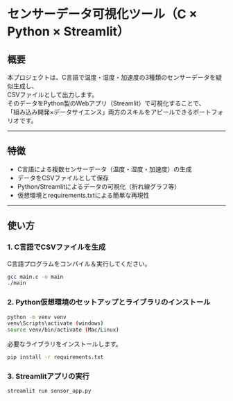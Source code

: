 # センサーデータ可視化ツール（C × Python × Streamlit）

## 概要

本プロジェクトは、C言語で温度・湿度・加速度の3種類のセンサーデータを疑似生成し、  
CSVファイルとして出力します。  
そのデータをPython製のWebアプリ（Streamlit）で可視化することで、  
「組み込み開発×データサイエンス」両方のスキルをアピールできるポートフォリオです。

---

## 特徴

- C言語による複数センサーデータ（温度・湿度・加速度）の生成
- データをCSVファイルとして保存
- Python/Streamlitによるデータの可視化（折れ線グラフ等）
- 仮想環境とrequirements.txtによる簡単な再現性

---

## 使い方

### 1. C言語でCSVファイルを生成

C言語プログラムをコンパイル＆実行してください。

```sh
gcc main.c -o main
./main
```
### 2. Python仮想環境のセットアップとライブラリのインストール

```sh
python -m venv venv
venv\Scripts\activate (windows)
source venv/bin/activate (Mac/Linux)
```
必要なライブラリをインストールします。
```sh
pip install -r requirements.txt
```
### 3. Streamlitアプリの実行
```sh
streamlit run sensor_app.py
```